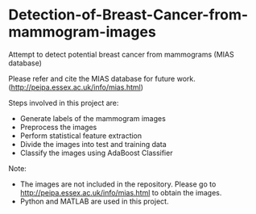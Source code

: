# Detection-of-Breast-Cancer-from-mammogram-images
Attempt to detect potential breast cancer from mammograms (MIAS database)

Please refer and cite the MIAS database for future work. (http://peipa.essex.ac.uk/info/mias.html)

Steps involved in this project are:
- Generate labels of the mammogram images
- Preprocess the images
- Perform statistical feature extraction
- Divide the images into test and training data
- Classify the images using AdaBoost Classifier

Note: 
- The images are not included in the repository. Please go to http://peipa.essex.ac.uk/info/mias.html to obtain the images.
- Python and MATLAB are used in this project.
